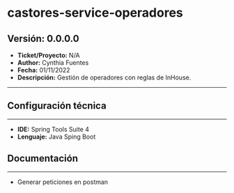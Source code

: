 # castores-service-operadores

## Versión: 0.0.0.0
- __Ticket/Proyecto:__ N/A
- __Author:__ Cynthia Fuentes
- __Fecha:__ 01/11/2022
- __Descripción:__ Gestión de operadores con reglas de InHouse.
--------

## Configuración técnica
-------------
- __IDE:__ Spring Tools Suite 4
- __Lenguaje:__ Java Sping Boot

## Documentación
-------------
- Generar peticiones en postman
